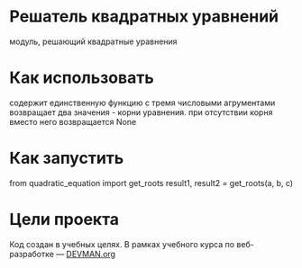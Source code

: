 # Решатель квадратных уравнений

модуль, решающий квадратные уравнения

# Как использовать

содержит единственную функцию с тремя числовыми агрументами
возвращает два значения - корни уравнения. при отсутствии корня вместо него возвращается None
# Как запустить
from quadratic_equation import get_roots
result1, result2 = get_roots(a, b, c)

# Цели проекта

Код создан в учебных целях. В рамках учебного курса по веб-разработке ― [DEVMAN.org](https://devman.org)
